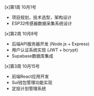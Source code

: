 [x]第1周 10月1号
- 项目规划，技术选型，架构设计
- ESP32传感器数据采集系统设计

[x]第2周 10月8号
- 后端API服务器开发 (Node.js + Express)
- 用户认证系统实现 (JWT + bcrypt)
- Supabase数据库集成

[x]第3周 10月15号
- 前端React应用开发
- Sui钱包管理功能实现
- 定投计划管理系统

